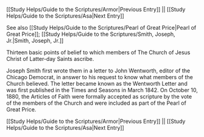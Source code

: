[[Study Helps/Guide to the Scriptures/Armor|Previous Entry]]  ||  [[Study Helps/Guide to the Scriptures/Asa|Next Entry]]

 See also [[Study Helps/Guide to the Scriptures/Pearl of Great Price|Pearl of Great Price]]; [[Study Helps/Guide to the Scriptures/Smith, Joseph, Jr.|Smith, Joseph, Jr.]]

 Thirteen basic points of belief to which members of The Church of Jesus Christ of Latter-day Saints ascribe.

 Joseph Smith first wrote them in a letter to John Wentworth, editor of the Chicago Democrat, in answer to his request to know what members of the Church believed. The letter became known as the Wentworth Letter and was first published in the Times and Seasons in March 1842. On October 10, 1880, the Articles of Faith were formally accepted as scripture by the vote of the members of the Church and were included as part of the Pearl of Great Price.

[[Study Helps/Guide to the Scriptures/Armor|Previous Entry]]  ||  [[Study Helps/Guide to the Scriptures/Asa|Next Entry]]